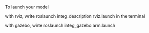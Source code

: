 To launch your model 

with rviz, write 
roslaunch integ_description rviz.launch in the terminal

with gazebo, wirte
roslaunch integ_gazebo arm.launch 



